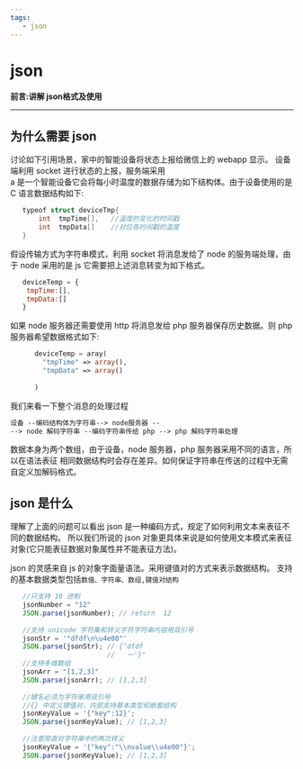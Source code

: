 ```yaml
---
tags:  
   - json      
---
```


# json

**前言:讲解 json格式及使用**

---

## 为什么需要 json
讨论如下引用场景，家中的智能设备将状态上报给微信上的 webapp 显示。
设备端利用 socket 进行状态的上报，服务端采用  
a 是一个智能设备它会将每小时温度的数据存储为如下结构体。由于设备使用的是 C 语言数据结构如下:
```c++
   typeof struct deviceTmp{  
       int  tmpTime[],   //温度的变化的时间戳
       int  tmpData[]    //对应各时间戳的温度
   } 
```

假设传输方式为字符串模式，利用 socket 将消息发给了 node 的服务端处理，由于 node 采用的是 js 
它需要把上述消息转变为如下格式。

```js
   deviceTemp = {
    tmpTime:[],
    tmpData:[]
   } 
```
如果 node 服务器还需要使用 http 将消息发给 php 服务器保存历史数据。则 php
服务器希望数据格式如下:

```php
      deviceTemp = aray(
        "tmpTime" => array(),
        "tmpData" => array()
        
      )
```

我们来看一下整个消息的处理过程

```html
设备 --编码结构体为字符串--> node服务器 --
--> node 解码字符串 --编码字符串传给 php --> php 解码字符串处理
```

数据本身为两个数组，由于设备，node 服务器，php 服务器采用不同的语言，所以在语法表征
相同数据结构时会存在差异。如何保证字符串在传送的过程中无需自定义加解码格式。

## json 是什么
理解了上面的问题可以看出 json 是一种编码方式，规定了如何利用文本来表征不同的数据结构。
所以我们所说的 json 对象更具体来说是如何使用文本模式来表征对象(它只能表征数据对象属性并不能表征方法)。

json 的灵感来自 js 的对象字面量语法。采用键值对的方式来表示数据结构。
支持的基本数据类型包括`数值、字符串、数组,键值对结构`
```js
   //只支持 10 进制
   jsonNumber = "12" 
   JSON.parse(jsonNumber); // return  12
   
   //支持 unicode 字符集和转义字符字符串内容用双引号
   jsonStr = '"dfdf\n\u4e00"' 
   JSON.parse(jsonStr); // {‘dfdf
                        //   一'}"
   //支持多维数组                
   jsonArr = "[1,2,3]" 
   JSON.parse(jsonArr); // [1,2,3]     
   
   //键名必须为字符串用双引号
   //{} 中定义键值对，内部支持基本类型和嵌套结构
   jsonKeyValue = '{"key":12}';
   JSON.parse(jsonKeyValue); // [1,2,3]       
   
   //注意简直对字符串中的两次转义
   jsonKeyValue = '{"key":"\\nvalue\\u4e00"}'; 
   JSON.parse(jsonKeyValue); // [1,2,3]                                      
```


 




